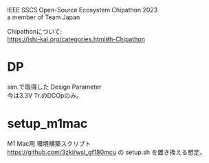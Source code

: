 IEEE SSCS Open-Source Ecosystem Chipathon 2023  
a member of Team Japan  
  
Chipathonについて:  
https://ishi-kai.org/categories.html#h-Chipathon  

# DP
  sim.で取得した Design Parameter  
  今は3.3V Tr.のDCOpのみ。
# setup_m1mac
  M1 Mac用 環境構築スクリプト  
  https://github.com/3zki/wsl_gf180mcu の setup.sh を置き換える想定。
